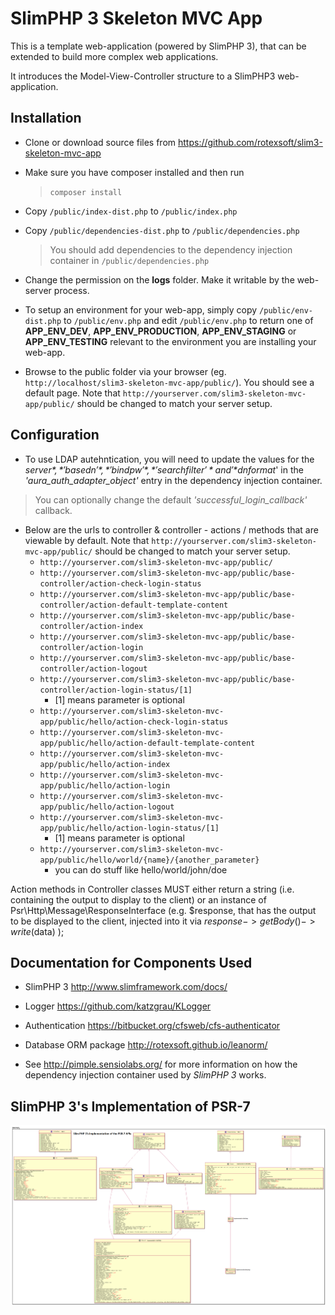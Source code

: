 # SlimPHP 3 Skeleton MVC App

This is a template web-application (powered by SlimPHP 3), that can be extended to build more complex web applications.

It introduces the Model-View-Controller structure to a SlimPHP3 web-application.

## Installation
* Clone or download source files from https://github.com/rotexsoft/slim3-skeleton-mvc-app

* Make sure you have composer installed and then run

  > `composer install`

* Copy `/public/index-dist.php` to `/public/index.php`

* Copy `/public/dependencies-dist.php` to `/public/dependencies.php`

  > You should add dependencies to the dependency injection container in `/public/dependencies.php`

* Change the permission on the **logs** folder. Make it writable by the web-server process. 

* To setup an environment for your web-app, simply copy `/public/env-dist.php` to `/public/env.php` and edit `/public/env.php` to return one of **APP_ENV_DEV**, **APP_ENV_PRODUCTION**, **APP_ENV_STAGING** or **APP_ENV_TESTING** relevant to the environment you are installing your web-app.

* Browse to the public folder via your browser (eg. `http://localhost/slim3-skeleton-mvc-app/public/`). You should see a default page. Note that `http://yourserver.com/slim3-skeleton-mvc-app/public/` should be changed to match your server setup.

## Configuration
* To use LDAP autehntication, you will need to update the values for the *$server*, *'basedn'*, *'bindpw'*, *'searchfilter'* and '*$dnformat*' in the *'aura_auth_adapter_object'* entry in the dependency injection container.
> You can optionally change the default *'successful_login_callback'* callback.


* Below are the urls to controller & controller - actions / methods that are viewable by default. Note that `http://yourserver.com/slim3-skeleton-mvc-app/public/` should be changed to match your server setup.
  * `http://yourserver.com/slim3-skeleton-mvc-app/public/`
  * `http://yourserver.com/slim3-skeleton-mvc-app/public/base-controller/action-check-login-status`
  * `http://yourserver.com/slim3-skeleton-mvc-app/public/base-controller/action-default-template-content`
  * `http://yourserver.com/slim3-skeleton-mvc-app/public/base-controller/action-index`
  * `http://yourserver.com/slim3-skeleton-mvc-app/public/base-controller/action-login`
  * `http://yourserver.com/slim3-skeleton-mvc-app/public/base-controller/action-logout`
  * `http://yourserver.com/slim3-skeleton-mvc-app/public/base-controller/action-login-status/[1]`
    * [1] means parameter is optional
  * `http://yourserver.com/slim3-skeleton-mvc-app/public/hello/action-check-login-status`
  * `http://yourserver.com/slim3-skeleton-mvc-app/public/hello/action-default-template-content`
  * `http://yourserver.com/slim3-skeleton-mvc-app/public/hello/action-index`
  * `http://yourserver.com/slim3-skeleton-mvc-app/public/hello/action-login`
  * `http://yourserver.com/slim3-skeleton-mvc-app/public/hello/action-logout`
  * `http://yourserver.com/slim3-skeleton-mvc-app/public/hello/action-login-status/[1]`
    * [1] means parameter is optional
  * `http://yourserver.com/slim3-skeleton-mvc-app/public/hello/world/{name}/{another_parameter}`
    * you can do stuff like hello/world/john/doe

Action methods in Controller classes MUST either return a string (i.e. containing the output to display to the client)
or an instance of Psr\Http\Message\ResponseInterface (e.g. $response, that has the output to be displayed to the client, 
injected into it via $response->getBody()->write($data) );


## Documentation for Components Used
* SlimPHP 3 http://www.slimframework.com/docs/

* Logger https://github.com/katzgrau/KLogger

* Authentication https://bitbucket.org/cfsweb/cfs-authenticator

* Database ORM package http://rotexsoft.github.io/leanorm/

* See http://pimple.sensiolabs.org/ for more information on how the dependency injection container used by *SlimPHP 3* works.

## SlimPHP 3's Implementation of PSR-7

![Class Diagram of SlimPHP 3's Implementation of PSR-7](slim3-psr7.png)
